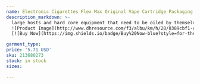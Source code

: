 ```yaml
---
name: Electronic Cigarettes Flex Max Original Vape Cartridge Packaging QST rechargeable Vaporizers Vapes Kit 5000 Puffs Prefilled 12ml 12 colors P
description_markdown: >-
  large hosts and hard core equipment that need to be oiled by themselves in previous years, the improved version of disposable small cigarettes is small and exquisite, and has instantly become the heart of thousands of smokers. It turns out that this small cigarette is a disposable e-cigarette, which is a new type of e-cigarette launched by many e-cigarette brands at home and abroad. Its selling point is small, easy to carry, many tastes and convenient operation. Of course, the ultimate goal is to open up the foreign market. After all, with the entry of new products,.syi
  ![Product Image](http://www.dhresource.com/f3/albu/km/h/28/8389cbf1-cd05-4144-b201-77ea396fa18e.jpg)
  [![Buy Now](https://img.shields.io/badge/Buy%20Now-blue?style=for-the-badge&logo=none)](https://www.tkqlhce.com/click-100820740-14451685?url=http%3A%2F%2Fwww.dhgate.com%2Fproduct%2Fego-ce4-blister-kits-ce4-atomizer-electronic%2F213680273.html)

garment_type:
price: '5.71 USD'
sku: 213680273
stock: in stock
sizes:

---
```

